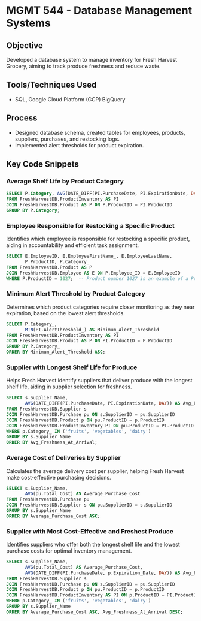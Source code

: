 # MGMT 544 - Database Management Systems

## Objective
Developed a database system to manage inventory for Fresh Harvest Grocery, aiming to track produce freshness and reduce waste.

## Tools/Techniques Used
- SQL, Google Cloud Platform (GCP) BigQuery

## Process
- Designed database schema, created tables for employees, products, suppliers, purchases, and restocking logs.
- Implemented alert thresholds for product expiration.

## Key Code Snippets
### Average Shelf Life by Product Category
```sql
SELECT P.Category, AVG(DATE_DIFF(PI.PurchaseDate, PI.ExpirationDate, DAY)) AS AvgShelfLife
FROM FreshHarvestDB.ProductInventory AS PI
JOIN FreshHarvestDB.Product AS P ON P.ProductID = PI.ProductID
GROUP BY P.Category;
```
### Employee Responsible for Restocking a Specific Product
Identifies which employee is responsible for restocking a specific product, aiding in accountability and efficient task assignment.

```sql
SELECT E.EmployeeID, E.EmployeeFirstName_, E.EmployeeLastName, 
       P.ProductID, P.Category_
FROM FreshHarvestDB.Product AS P 
JOIN FreshHarvestDB.Employee AS E ON P.Employee_ID = E.EmployeeID
WHERE P.ProductID = 1027;  -- Product number 1027 is an example of a ProductID.
```

### Minimum Alert Threshold by Product Category
Determines which product categories require closer monitoring as they near expiration, based on the lowest alert thresholds.

```sql
SELECT P.Category_, 
       MIN(PI.AlertThreshold_) AS Minimum_Alert_Threshold
FROM FreshHarvestDB.ProductInventory AS PI
JOIN FreshHarvestDB.Product AS P ON PI.ProductID = P.ProductID
GROUP BY P.Category_
ORDER BY Minimum_Alert_Threshold ASC;
```

### Supplier with Longest Shelf Life for Produce
Helps Fresh Harvest identify suppliers that deliver produce with the longest shelf life, aiding in supplier selection for freshness.

```sql
SELECT s.Supplier_Name, 
       AVG(DATE_DIFF(PI.PurchaseDate, PI.ExpirationDate, DAY)) AS Avg_Freshness_At_Arrival
FROM FreshHarvestDB.Supplier s
JOIN FreshHarvestDB.Purchase pu ON s.SupplierID = pu.SupplierID
JOIN FreshHarvestDB.Product p ON pu.ProductID = p.ProductID
JOIN FreshHarvestDB.ProductInventory PI ON pu.ProductID = PI.ProductID
WHERE p.Category_ IN ('fruits', 'vegetables', 'dairy')
GROUP BY s.Supplier_Name
ORDER BY Avg_Freshness_At_Arrival;
```

### Average Cost of Deliveries by Supplier
Calculates the average delivery cost per supplier, helping Fresh Harvest make cost-effective purchasing decisions.

```sql
SELECT s.Supplier_Name, 
       AVG(pu.Total_Cost) AS Average_Purchase_Cost
FROM FreshHarvestDB.Purchase pu
JOIN FreshHarvestDB.Supplier s ON pu.SupplierID = s.SupplierID
GROUP BY s.Supplier_Name
ORDER BY Average_Purchase_Cost ASC;
```

### Supplier with Most Cost-Effective and Freshest Produce
Identifies suppliers who offer both the longest shelf life and the lowest purchase costs for optimal inventory management.

```sql
SELECT s.Supplier_Name, 
       AVG(pu.Total_Cost) AS Average_Purchase_Cost,
       AVG(DATE_DIFF(PI.PurchaseDate, p.Expiration_Date, DAY)) AS Avg_Freshness_At_Arrival
FROM FreshHarvestDB.Supplier s
JOIN FreshHarvestDB.Purchase pu ON s.SupplierID = pu.SupplierID
JOIN FreshHarvestDB.Product p ON pu.ProductID = p.ProductID
JOIN FreshHarvestDB.ProductInventory AS PI ON p.ProductID = PI.ProductID
WHERE p.Category_ IN ('fruits', 'vegetables', 'dairy')
GROUP BY s.Supplier_Name
ORDER BY Average_Purchase_Cost ASC, Avg_Freshness_At_Arrival DESC;
```

